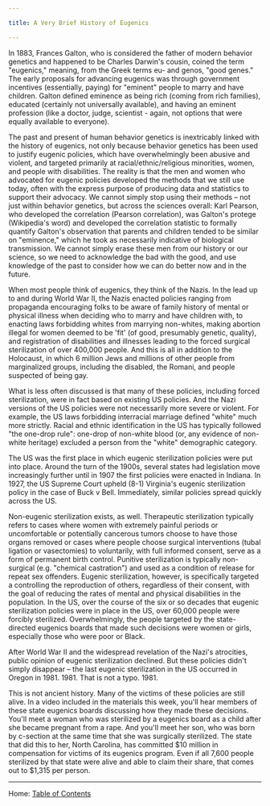 ```yaml
---

title: A Very Brief History of Eugenics

---
```


In 1883, Frances Galton, who is considered the father of modern behavior genetics and happened to be Charles Darwin's cousin, coined the term "eugenics," meaning, from the Greek terms eu- and genos, "good genes." The early proposals for advancing eugenics was through government incentives (essentially, paying) for "eminent" people to marry and have children. Galton defined eminence as being rich (coming from rich families), educated (certainly not universally available), and having an eminent profession (like a doctor, judge, scientist - again, not options that were equally available to everyone).

The past and present of human behavior genetics is inextricably linked with the history of eugenics, not only because behavior genetics has been used to justify eugenic policies, which have overwhelmingly been abusive and violent, and targeted primarily at racial/ethnic/religious minorities, women, and people with disabilities. The reality is that the men and women who advocated for eugenic policies developed the methods that we still use today, often with the express purpose of producing data and statistics to support their advocacy. We cannot simply stop using their methods – not just within behavior genetics, but across the sciences overall: Karl Pearson, who developed the correlation (Pearson correlation), was Galton's protege (Wikipedia's word) and developed the correlation statistic to formally quantify Galton's observation that parents and children tended to be similar on "eminence," which he took as necessarily indicative of biological transmission. We cannot simply erase these men from our history or our science, so we need to acknowledge the bad with the good, and use knowledge of the past to consider how we can do better now and in the future.

When most people think of eugenics, they think of the Nazis. In the lead up to and during World War II, the Nazis enacted policies ranging from propaganda encouraging folks to be aware of family history of mental or physical illness when deciding who to marry and have children with, to enacting laws forbidding whites from marrying non-whites, making abortion illegal for women deemed to be 'fit' (of good, presumably genetic, quality), and registration of disabilities and illnesses leading to the forced surgical sterilization of over 400,000 people. And this is all in addition to the Holocaust, in which 6 million Jews and millions of other people from marginalized groups, including the disabled, the Romani, and people suspected of being gay.

What is less often discussed is that many of these policies, including forced sterilization, were in fact based on existing US policies. And the Nazi versions of the US policies were not necessarily more severe or violent. For example, the US laws forbidding interracial marriage defined "white" much more strictly. Racial and ethnic identification in the US has typically followed "the one-drop rule": one-drop of non-white blood (or, any evidence of non-white heritage) excluded a person from the "white" demographic category.

The US was the first place in which eugenic sterilization policies were put into place. Around the turn of the 1900s, several states had legislation move increasingly further until in 1907 the first policies were enacted in Indiana. In 1927, the US Supreme Court upheld (8-1) Virginia's eugenic sterilization policy in the case of Buck v Bell. Immediately, similar policies spread quickly across the US.

Non-eugenic sterilization exists, as well. Therapeutic sterilization typically refers to cases where women with extremely painful periods or uncomfortable or potentially cancerous tumors choose to have those organs removed or cases where people choose surgical interventions (tubal ligation or vasectomies) to voluntarily, with full informed consent, serve as a form of permanent birth control. Punitive sterilization is typically non-surgical (e.g. "chemical castration") and used as a condition of release for repeat sex offenders. Eugenic sterilization, however, is specifically targeted a controlling the reproduction of others, regardless of their consent, with the goal of reducing the rates of mental and physical disabilities in the population. In the US, over the course of the six or so decades that eugenic sterilization policies were in place in the US, over 60,000 people were forcibly sterilized. Overwhelmingly, the people targeted by the state-directed eugenics boards that made such decisions were women or girls, especially those who were poor or Black.

After World War II and the widespread revelation of the Nazi's atrocities, public opinion of eugenic sterilization declined. But these policies didn't simply disappear – the last eugenic sterilization in the US occurred in Oregon in 1981. 1981. That is not a typo. 1981.

This is not ancient history. Many of the victims of these policies are still alive. In a video included in the materials this week, you'll hear members of these state eugenics boards discussing how they made these decisions. You'll meet a woman who was sterilized by a eugenics board as a child after she became pregnant from a rape. And you'll meet her son, who was born by c-section at the same time that she was surgically sterilized. The state that did this to her, North Carolina, has committed $10 million in compensation for victims of its eugenics program. Even if all 7,600 people sterilized by that state were alive and able to claim their share, that comes out to $1,315 per person.

---------

Home: [Table of Contents](../README.md)
